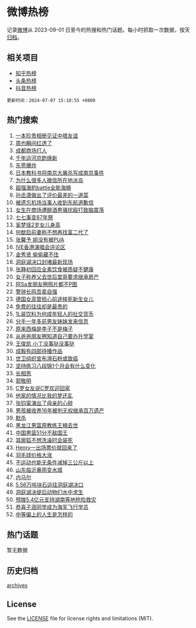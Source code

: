 # 微博热榜

记录[微博](https://www.weibo.com)从 2023-09-01 日至今的热搜和热门话题。每小时抓取一次数据，按天[归档](archives)。

## 相关项目

- [知乎热榜](https://github.com/hotarchive/zhihu)
- [头条热榜](https://github.com/hotarchive/toutiao)
- [抖音热榜](https://github.com/hotarchive/douyin)


`更新时间：2024-07-07 15:10:55 +0800`

## 热门搜索

1. [一本珍贵相册见证中塔友谊](https://m.weibo.cn/search?containerid=100103type%3D1%26t%3D10%26q%3D%23%E4%B8%80%E6%9C%AC%E7%8F%8D%E8%B4%B5%E7%9B%B8%E5%86%8C%E8%A7%81%E8%AF%81%E4%B8%AD%E5%A1%94%E5%8F%8B%E8%B0%8A%23&stream_entry_id=51&isnewpage=1&extparam=seat%3D1%26pos%3D0%26filter_type%3Drealtimehot%26stream_entry_id%3D51%26dgr%3D0%26q%3D%2523%25E4%25B8%2580%25E6%259C%25AC%25E7%258F%258D%25E8%25B4%25B5%25E7%259B%25B8%25E5%2586%258C%25E8%25A7%2581%25E8%25AF%2581%25E4%25B8%25AD%25E5%25A1%2594%25E5%258F%258B%25E8%25B0%258A%2523%26c_type%3D51%26cate%3D10103%26display_time%3D1720336254%26pre_seqid%3D1720336254160017664145)
1. [周也瞬间红透了](https://m.weibo.cn/search?containerid=100103type%3D1%26t%3D10%26q%3D%23%E5%91%A8%E4%B9%9F%E7%9E%AC%E9%97%B4%E7%BA%A2%E9%80%8F%E4%BA%86%23&stream_entry_id=31&isnewpage=1&extparam=seat%3D1%26flag%3D1%26filter_type%3Drealtimehot%26c_type%3D31%26lcate%3D5001%26cate%3D5001%26realpos%3D1%26q%3D%2523%25E5%2591%25A8%25E4%25B9%259F%25E7%259E%25AC%25E9%2597%25B4%25E7%25BA%25A2%25E9%2580%258F%25E4%25BA%2586%2523%26dgr%3D0%26band_rank%3D1%26pos%3D0%26stream_entry_id%3D31%26display_time%3D1720336254%26pre_seqid%3D1720336254160017664145)
1. [成都商场打人](https://m.weibo.cn/search?containerid=100103type%3D1%26t%3D10%26q%3D%23%E6%88%90%E9%83%BD%E5%95%86%E5%9C%BA%E6%89%93%E4%BA%BA%23&stream_entry_id=31&isnewpage=1&extparam=seat%3D1%26flag%3D0%26filter_type%3Drealtimehot%26c_type%3D31%26lcate%3D5001%26cate%3D5001%26realpos%3D2%26q%3D%2523%25E6%2588%2590%25E9%2583%25BD%25E5%2595%2586%25E5%259C%25BA%25E6%2589%2593%25E4%25BA%25BA%2523%26dgr%3D0%26band_rank%3D2%26pos%3D1%26stream_entry_id%3D31%26display_time%3D1720336254%26pre_seqid%3D1720336254160017664145)
1. [千年运河京韵焕新](https://m.weibo.cn/search?containerid=100103type%3D1%26t%3D10%26q%3D%23%E5%8D%83%E5%B9%B4%E8%BF%90%E6%B2%B3%E4%BA%AC%E9%9F%B5%E7%84%95%E6%96%B0%23&stream_entry_id=31&isnewpage=1&extparam=seat%3D1%26flag%3D0%26filter_type%3Drealtimehot%26c_type%3D31%26lcate%3D5001%26cate%3D5001%26realpos%3D3%26q%3D%2523%25E5%258D%2583%25E5%25B9%25B4%25E8%25BF%2590%25E6%25B2%25B3%25E4%25BA%25AC%25E9%259F%25B5%25E7%2584%2595%25E6%2596%25B0%2523%26dgr%3D0%26band_rank%3D3%26pos%3D2%26stream_entry_id%3D31%26display_time%3D1720336254%26pre_seqid%3D1720336254160017664145)
1. [东莞爆炸](https://m.weibo.cn/search?containerid=100103type%3D1%26t%3D10%26q%3D%E4%B8%9C%E8%8E%9E%E7%88%86%E7%82%B8&stream_entry_id=31&isnewpage=1&extparam=seat%3D1%26flag%3D2%26filter_type%3Drealtimehot%26c_type%3D31%26lcate%3D5001%26cate%3D5001%26realpos%3D4%26q%3D%25E4%25B8%259C%25E8%258E%259E%25E7%2588%2586%25E7%2582%25B8%26dgr%3D0%26band_rank%3D4%26pos%3D3%26stream_entry_id%3D31%26display_time%3D1720336254%26pre_seqid%3D1720336254160017664145)
1. [日本教科书将南京大屠杀写成南京事件](https://m.weibo.cn/search?containerid=100103type%3D1%26t%3D10%26q%3D%23%E6%97%A5%E6%9C%AC%E6%95%99%E7%A7%91%E4%B9%A6%E5%B0%86%E5%8D%97%E4%BA%AC%E5%A4%A7%E5%B1%A0%E6%9D%80%E5%86%99%E6%88%90%E5%8D%97%E4%BA%AC%E4%BA%8B%E4%BB%B6%23&stream_entry_id=31&isnewpage=1&extparam=seat%3D1%26flag%3D0%26filter_type%3Drealtimehot%26c_type%3D31%26lcate%3D5001%26cate%3D5001%26realpos%3D5%26q%3D%2523%25E6%2597%25A5%25E6%259C%25AC%25E6%2595%2599%25E7%25A7%2591%25E4%25B9%25A6%25E5%25B0%2586%25E5%258D%2597%25E4%25BA%25AC%25E5%25A4%25A7%25E5%25B1%25A0%25E6%259D%2580%25E5%2586%2599%25E6%2588%2590%25E5%258D%2597%25E4%25BA%25AC%25E4%25BA%258B%25E4%25BB%25B6%2523%26dgr%3D0%26band_rank%3D5%26pos%3D4%26stream_entry_id%3D31%26display_time%3D1720336254%26pre_seqid%3D1720336254160017664145)
1. [为什么很多人微信所在地冰岛](https://m.weibo.cn/search?containerid=100103type%3D1%26t%3D10%26q%3D%23%E4%B8%BA%E4%BB%80%E4%B9%88%E5%BE%88%E5%A4%9A%E4%BA%BA%E5%BE%AE%E4%BF%A1%E6%89%80%E5%9C%A8%E5%9C%B0%E5%86%B0%E5%B2%9B%23&stream_entry_id=31&isnewpage=1&extparam=seat%3D1%26flag%3D0%26filter_type%3Drealtimehot%26c_type%3D31%26lcate%3D5001%26cate%3D5001%26realpos%3D6%26q%3D%2523%25E4%25B8%25BA%25E4%25BB%2580%25E4%25B9%2588%25E5%25BE%2588%25E5%25A4%259A%25E4%25BA%25BA%25E5%25BE%25AE%25E4%25BF%25A1%25E6%2589%2580%25E5%259C%25A8%25E5%259C%25B0%25E5%2586%25B0%25E5%25B2%259B%2523%26dgr%3D0%26band_rank%3D6%26pos%3D5%26stream_entry_id%3D31%26display_time%3D1720336254%26pre_seqid%3D1720336254160017664145)
1. [超强海豹battle全能海狮](https://m.weibo.cn/search?containerid=100103type%3D1%26t%3D10%26q%3D%23%E8%B6%85%E5%BC%BA%E6%B5%B7%E8%B1%B9battle%E5%85%A8%E8%83%BD%E6%B5%B7%E7%8B%AE%23&stream_entry_id=31&isnewpage=1&extparam=seat%3D1%26filter_type%3Drealtimehot%26c_type%3D31%26lcate%3D5001%26cate%3D5001%26topic_ad%3D1%26is_ad_pos%3D1%26adid%3D245263%26stream_entry_id%3D31%26dgr%3D0%26q%3D%2523%25E8%25B6%2585%25E5%25BC%25BA%25E6%25B5%25B7%25E8%25B1%25B9battle%25E5%2585%25A8%25E8%2583%25BD%25E6%25B5%25B7%25E7%258B%25AE%2523%26band_rank%3D7%26pos%3D6%26display_time%3D1720336254%26pre_seqid%3D1720336254160017664145)
1. [孙丞潇做出了评价最差的一道菜](https://m.weibo.cn/search?containerid=100103type%3D1%26t%3D10%26q%3D%23%E5%AD%99%E4%B8%9E%E6%BD%87%E5%81%9A%E5%87%BA%E4%BA%86%E8%AF%84%E4%BB%B7%E6%9C%80%E5%B7%AE%E7%9A%84%E4%B8%80%E9%81%93%E8%8F%9C%23&stream_entry_id=31&isnewpage=1&extparam=seat%3D1%26flag%3D1%26filter_type%3Drealtimehot%26c_type%3D31%26lcate%3D5001%26cate%3D5001%26realpos%3D7%26q%3D%2523%25E5%25AD%2599%25E4%25B8%259E%25E6%25BD%2587%25E5%2581%259A%25E5%2587%25BA%25E4%25BA%2586%25E8%25AF%2584%25E4%25BB%25B7%25E6%259C%2580%25E5%25B7%25AE%25E7%259A%2584%25E4%25B8%2580%25E9%2581%2593%25E8%258F%259C%2523%26dgr%3D0%26band_rank%3D7%26pos%3D7%26stream_entry_id%3D31%26display_time%3D1720336254%26pre_seqid%3D1720336254160017664145)
1. [被遗忘机场当事人收到东航道歉信](https://m.weibo.cn/search?containerid=100103type%3D1%26t%3D10%26q%3D%23%E8%A2%AB%E9%81%97%E5%BF%98%E6%9C%BA%E5%9C%BA%E5%BD%93%E4%BA%8B%E4%BA%BA%E6%94%B6%E5%88%B0%E4%B8%9C%E8%88%AA%E9%81%93%E6%AD%89%E4%BF%A1%23&stream_entry_id=31&isnewpage=1&extparam=seat%3D1%26flag%3D1%26filter_type%3Drealtimehot%26c_type%3D31%26lcate%3D5001%26cate%3D5001%26realpos%3D8%26q%3D%2523%25E8%25A2%25AB%25E9%2581%2597%25E5%25BF%2598%25E6%259C%25BA%25E5%259C%25BA%25E5%25BD%2593%25E4%25BA%258B%25E4%25BA%25BA%25E6%2594%25B6%25E5%2588%25B0%25E4%25B8%259C%25E8%2588%25AA%25E9%2581%2593%25E6%25AD%2589%25E4%25BF%25A1%2523%26dgr%3D0%26band_rank%3D8%26pos%3D8%26stream_entry_id%3D31%26display_time%3D1720336254%26pre_seqid%3D1720336254160017664145)
1. [女生在商场遭醉酒男骚扰殴打致脑震荡](https://m.weibo.cn/search?containerid=100103type%3D1%26t%3D10%26q%3D%23%E5%A5%B3%E7%94%9F%E5%9C%A8%E5%95%86%E5%9C%BA%E9%81%AD%E9%86%89%E9%85%92%E7%94%B7%E9%AA%9A%E6%89%B0%E6%AE%B4%E6%89%93%E8%87%B4%E8%84%91%E9%9C%87%E8%8D%A1%23&stream_entry_id=31&isnewpage=1&extparam=seat%3D1%26flag%3D0%26filter_type%3Drealtimehot%26c_type%3D31%26lcate%3D5001%26cate%3D5001%26realpos%3D9%26q%3D%2523%25E5%25A5%25B3%25E7%2594%259F%25E5%259C%25A8%25E5%2595%2586%25E5%259C%25BA%25E9%2581%25AD%25E9%2586%2589%25E9%2585%2592%25E7%2594%25B7%25E9%25AA%259A%25E6%2589%25B0%25E6%25AE%25B4%25E6%2589%2593%25E8%2587%25B4%25E8%2584%2591%25E9%259C%2587%25E8%258D%25A1%2523%26dgr%3D0%26band_rank%3D9%26pos%3D9%26stream_entry_id%3D31%26display_time%3D1720336254%26pre_seqid%3D1720336254160017664145)
1. [七七事变87年祭](https://m.weibo.cn/search?containerid=100103type%3D1%26t%3D10%26q%3D%23%E4%B8%83%E4%B8%83%E4%BA%8B%E5%8F%9887%E5%B9%B4%E7%A5%AD%23&stream_entry_id=31&isnewpage=1&extparam=seat%3D1%26flag%3D1%26filter_type%3Drealtimehot%26c_type%3D31%26lcate%3D5001%26cate%3D5001%26realpos%3D10%26q%3D%2523%25E4%25B8%2583%25E4%25B8%2583%25E4%25BA%258B%25E5%258F%259887%25E5%25B9%25B4%25E7%25A5%25AD%2523%26dgr%3D0%26band_rank%3D10%26pos%3D10%26stream_entry_id%3D31%26display_time%3D1720336254%26pre_seqid%3D1720336254160017664145)
1. [奚梦瑶2岁女儿身高](https://m.weibo.cn/search?containerid=100103type%3D1%26t%3D10%26q%3D%23%E5%A5%9A%E6%A2%A6%E7%91%B62%E5%B2%81%E5%A5%B3%E5%84%BF%E8%BA%AB%E9%AB%98%23&stream_entry_id=31&isnewpage=1&extparam=seat%3D1%26flag%3D1%26filter_type%3Drealtimehot%26c_type%3D31%26lcate%3D5001%26cate%3D5001%26realpos%3D11%26q%3D%2523%25E5%25A5%259A%25E6%25A2%25A6%25E7%2591%25B62%25E5%25B2%2581%25E5%25A5%25B3%25E5%2584%25BF%25E8%25BA%25AB%25E9%25AB%2598%2523%26dgr%3D0%26band_rank%3D11%26pos%3D11%26stream_entry_id%3D31%26display_time%3D1720336254%26pre_seqid%3D1720336254160017664145)
1. [何猷启前妻称不想再找富二代了](https://m.weibo.cn/search?containerid=100103type%3D1%26t%3D10%26q%3D%23%E4%BD%95%E7%8C%B7%E5%90%AF%E5%89%8D%E5%A6%BB%E7%A7%B0%E4%B8%8D%E6%83%B3%E5%86%8D%E6%89%BE%E5%AF%8C%E4%BA%8C%E4%BB%A3%E4%BA%86%23&stream_entry_id=31&isnewpage=1&extparam=seat%3D1%26flag%3D1%26filter_type%3Drealtimehot%26c_type%3D31%26lcate%3D5001%26cate%3D5001%26realpos%3D12%26q%3D%2523%25E4%25BD%2595%25E7%258C%25B7%25E5%2590%25AF%25E5%2589%258D%25E5%25A6%25BB%25E7%25A7%25B0%25E4%25B8%258D%25E6%2583%25B3%25E5%2586%258D%25E6%2589%25BE%25E5%25AF%258C%25E4%25BA%258C%25E4%25BB%25A3%25E4%25BA%2586%2523%26dgr%3D0%26band_rank%3D12%26pos%3D12%26stream_entry_id%3D31%26display_time%3D1720336254%26pre_seqid%3D1720336254160017664145)
1. [张馨予 姐没有被PUA](https://m.weibo.cn/search?containerid=100103type%3D1%26t%3D10%26q%3D%E5%BC%A0%E9%A6%A8%E4%BA%88+%E5%A7%90%E6%B2%A1%E6%9C%89%E8%A2%ABPUA&stream_entry_id=31&isnewpage=1&extparam=seat%3D1%26flag%3D1%26filter_type%3Drealtimehot%26c_type%3D31%26lcate%3D5001%26cate%3D5001%26realpos%3D13%26q%3D%25E5%25BC%25A0%25E9%25A6%25A8%25E4%25BA%2588%2520%25E5%25A7%2590%25E6%25B2%25A1%25E6%259C%2589%25E8%25A2%25ABPUA%26dgr%3D0%26band_rank%3D13%26pos%3D13%26stream_entry_id%3D31%26display_time%3D1720336254%26pre_seqid%3D1720336254160017664145)
1. [IVE香港演唱会评论区](https://m.weibo.cn/search?containerid=100103type%3D1%26t%3D10%26q%3D%23IVE%E9%A6%99%E6%B8%AF%E6%BC%94%E5%94%B1%E4%BC%9A%E8%AF%84%E8%AE%BA%E5%8C%BA%23&stream_entry_id=31&isnewpage=1&extparam=seat%3D1%26flag%3D0%26filter_type%3Drealtimehot%26c_type%3D31%26lcate%3D5001%26cate%3D5001%26realpos%3D14%26q%3D%2523IVE%25E9%25A6%2599%25E6%25B8%25AF%25E6%25BC%2594%25E5%2594%25B1%25E4%25BC%259A%25E8%25AF%2584%25E8%25AE%25BA%25E5%258C%25BA%2523%26dgr%3D0%26band_rank%3D14%26pos%3D14%26stream_entry_id%3D31%26display_time%3D1720336254%26pre_seqid%3D1720336254160017664145)
1. [金秀贤 偷偷藏不住](https://m.weibo.cn/search?containerid=100103type%3D1%26t%3D10%26q%3D%E9%87%91%E7%A7%80%E8%B4%A4+%E5%81%B7%E5%81%B7%E8%97%8F%E4%B8%8D%E4%BD%8F&stream_entry_id=31&isnewpage=1&extparam=seat%3D1%26flag%3D2%26filter_type%3Drealtimehot%26c_type%3D31%26lcate%3D5001%26cate%3D5001%26realpos%3D15%26q%3D%25E9%2587%2591%25E7%25A7%2580%25E8%25B4%25A4%2520%25E5%2581%25B7%25E5%2581%25B7%25E8%2597%258F%25E4%25B8%258D%25E4%25BD%258F%26dgr%3D0%26band_rank%3D15%26pos%3D15%26stream_entry_id%3D31%26display_time%3D1720336254%26pre_seqid%3D1720336254160017664145)
1. [洞庭湖决口封堵最新现场](https://m.weibo.cn/search?containerid=100103type%3D1%26t%3D10%26q%3D%23%E6%B4%9E%E5%BA%AD%E6%B9%96%E5%86%B3%E5%8F%A3%E5%B0%81%E5%A0%B5%E6%9C%80%E6%96%B0%E7%8E%B0%E5%9C%BA%23&stream_entry_id=31&isnewpage=1&extparam=seat%3D1%26flag%3D0%26filter_type%3Drealtimehot%26c_type%3D31%26lcate%3D5001%26cate%3D5001%26realpos%3D16%26q%3D%2523%25E6%25B4%259E%25E5%25BA%25AD%25E6%25B9%2596%25E5%2586%25B3%25E5%258F%25A3%25E5%25B0%2581%25E5%25A0%25B5%25E6%259C%2580%25E6%2596%25B0%25E7%258E%25B0%25E5%259C%25BA%2523%26dgr%3D0%26band_rank%3D16%26pos%3D16%26stream_entry_id%3D31%26display_time%3D1720336254%26pre_seqid%3D1720336254160017664145)
1. [张静初回应全素饮食被质疑不健康](https://m.weibo.cn/search?containerid=100103type%3D1%26t%3D10%26q%3D%23%E5%BC%A0%E9%9D%99%E5%88%9D%E5%9B%9E%E5%BA%94%E5%85%A8%E7%B4%A0%E9%A5%AE%E9%A3%9F%E8%A2%AB%E8%B4%A8%E7%96%91%E4%B8%8D%E5%81%A5%E5%BA%B7%23&stream_entry_id=31&isnewpage=1&extparam=seat%3D1%26flag%3D1%26filter_type%3Drealtimehot%26c_type%3D31%26lcate%3D5001%26cate%3D5001%26realpos%3D17%26q%3D%2523%25E5%25BC%25A0%25E9%259D%2599%25E5%2588%259D%25E5%259B%259E%25E5%25BA%2594%25E5%2585%25A8%25E7%25B4%25A0%25E9%25A5%25AE%25E9%25A3%259F%25E8%25A2%25AB%25E8%25B4%25A8%25E7%2596%2591%25E4%25B8%258D%25E5%2581%25A5%25E5%25BA%25B7%2523%26dgr%3D0%26band_rank%3D17%26pos%3D17%26stream_entry_id%3D31%26display_time%3D1720336254%26pre_seqid%3D1720336254160017664145)
1. [女子称养父去世后堂哥要求继承房产](https://m.weibo.cn/search?containerid=100103type%3D1%26t%3D10%26q%3D%23%E5%A5%B3%E5%AD%90%E7%A7%B0%E5%85%BB%E7%88%B6%E5%8E%BB%E4%B8%96%E5%90%8E%E5%A0%82%E5%93%A5%E8%A6%81%E6%B1%82%E7%BB%A7%E6%89%BF%E6%88%BF%E4%BA%A7%23&stream_entry_id=31&isnewpage=1&extparam=seat%3D1%26flag%3D0%26filter_type%3Drealtimehot%26c_type%3D31%26lcate%3D5001%26cate%3D5001%26realpos%3D18%26q%3D%2523%25E5%25A5%25B3%25E5%25AD%2590%25E7%25A7%25B0%25E5%2585%25BB%25E7%2588%25B6%25E5%258E%25BB%25E4%25B8%2596%25E5%2590%258E%25E5%25A0%2582%25E5%2593%25A5%25E8%25A6%2581%25E6%25B1%2582%25E7%25BB%25A7%25E6%2589%25BF%25E6%2588%25BF%25E4%25BA%25A7%2523%26dgr%3D0%26band_rank%3D18%26pos%3D18%26stream_entry_id%3D31%26display_time%3D1720336254%26pre_seqid%3D1720336254160017664145)
1. [阿Sa发朋友圈照片都不P图](https://m.weibo.cn/search?containerid=100103type%3D1%26t%3D10%26q%3D%23%E9%98%BFSa%E5%8F%91%E6%9C%8B%E5%8F%8B%E5%9C%88%E7%85%A7%E7%89%87%E9%83%BD%E4%B8%8DP%E5%9B%BE%23&stream_entry_id=31&isnewpage=1&extparam=seat%3D1%26flag%3D0%26filter_type%3Drealtimehot%26c_type%3D31%26lcate%3D5001%26cate%3D5001%26realpos%3D19%26q%3D%2523%25E9%2598%25BFSa%25E5%258F%2591%25E6%259C%258B%25E5%258F%258B%25E5%259C%2588%25E7%2585%25A7%25E7%2589%2587%25E9%2583%25BD%25E4%25B8%258DP%25E5%259B%25BE%2523%26dgr%3D0%26band_rank%3D19%26pos%3D19%26stream_entry_id%3D31%26display_time%3D1720336254%26pre_seqid%3D1720336254160017664145)
1. [警钟长鸣吾辈自强](https://m.weibo.cn/search?containerid=100103type%3D1%26t%3D10%26q%3D%23%E8%AD%A6%E9%92%9F%E9%95%BF%E9%B8%A3%E5%90%BE%E8%BE%88%E8%87%AA%E5%BC%BA%23&stream_entry_id=31&isnewpage=1&extparam=seat%3D1%26flag%3D32768%26filter_type%3Drealtimehot%26c_type%3D31%26lcate%3D5001%26cate%3D5001%26realpos%3D20%26q%3D%2523%25E8%25AD%25A6%25E9%2592%259F%25E9%2595%25BF%25E9%25B8%25A3%25E5%2590%25BE%25E8%25BE%2588%25E8%2587%25AA%25E5%25BC%25BA%2523%26dgr%3D0%26band_rank%3D20%26pos%3D20%26stream_entry_id%3D31%26display_time%3D1720336254%26pre_seqid%3D1720336254160017664145)
1. [德国女高管担心前途摔死新生女儿](https://m.weibo.cn/search?containerid=100103type%3D1%26t%3D10%26q%3D%23%E5%BE%B7%E5%9B%BD%E5%A5%B3%E9%AB%98%E7%AE%A1%E6%8B%85%E5%BF%83%E5%89%8D%E9%80%94%E6%91%94%E6%AD%BB%E6%96%B0%E7%94%9F%E5%A5%B3%E5%84%BF%23&stream_entry_id=31&isnewpage=1&extparam=seat%3D1%26flag%3D0%26filter_type%3Drealtimehot%26c_type%3D31%26lcate%3D5001%26cate%3D5001%26realpos%3D21%26q%3D%2523%25E5%25BE%25B7%25E5%259B%25BD%25E5%25A5%25B3%25E9%25AB%2598%25E7%25AE%25A1%25E6%258B%2585%25E5%25BF%2583%25E5%2589%258D%25E9%2580%2594%25E6%2591%2594%25E6%25AD%25BB%25E6%2596%25B0%25E7%2594%259F%25E5%25A5%25B3%25E5%2584%25BF%2523%26dgr%3D0%26band_rank%3D21%26pos%3D21%26stream_entry_id%3D31%26display_time%3D1720336254%26pre_seqid%3D1720336254160017664145)
1. [免费的往往却是最贵的](https://m.weibo.cn/search?containerid=100103type%3D1%26t%3D10%26q%3D%E5%85%8D%E8%B4%B9%E7%9A%84%E5%BE%80%E5%BE%80%E5%8D%B4%E6%98%AF%E6%9C%80%E8%B4%B5%E7%9A%84&stream_entry_id=31&isnewpage=1&extparam=seat%3D1%26flag%3D1%26filter_type%3Drealtimehot%26c_type%3D31%26lcate%3D5001%26cate%3D5001%26realpos%3D22%26q%3D%25E5%2585%258D%25E8%25B4%25B9%25E7%259A%2584%25E5%25BE%2580%25E5%25BE%2580%25E5%258D%25B4%25E6%2598%25AF%25E6%259C%2580%25E8%25B4%25B5%25E7%259A%2584%26dgr%3D0%26band_rank%3D22%26pos%3D22%26stream_entry_id%3D31%26display_time%3D1720336254%26pre_seqid%3D1720336254160017664145)
1. [1L装饮料为何成年轻人的社交货币](https://m.weibo.cn/search?containerid=100103type%3D1%26t%3D10%26q%3D%231L%E8%A3%85%E9%A5%AE%E6%96%99%E4%B8%BA%E4%BD%95%E6%88%90%E5%B9%B4%E8%BD%BB%E4%BA%BA%E7%9A%84%E7%A4%BE%E4%BA%A4%E8%B4%A7%E5%B8%81%23&stream_entry_id=31&isnewpage=1&extparam=seat%3D1%26flag%3D0%26filter_type%3Drealtimehot%26c_type%3D31%26lcate%3D5001%26cate%3D5001%26realpos%3D23%26q%3D%25231L%25E8%25A3%2585%25E9%25A5%25AE%25E6%2596%2599%25E4%25B8%25BA%25E4%25BD%2595%25E6%2588%2590%25E5%25B9%25B4%25E8%25BD%25BB%25E4%25BA%25BA%25E7%259A%2584%25E7%25A4%25BE%25E4%25BA%25A4%25E8%25B4%25A7%25E5%25B8%2581%2523%26dgr%3D0%26band_rank%3D23%26pos%3D23%26stream_entry_id%3D31%26display_time%3D1720336254%26pre_seqid%3D1720336254160017664145)
1. [分手一年多前男友妹妹发来信息](https://m.weibo.cn/search?containerid=100103type%3D1%26t%3D10%26q%3D%23%E5%88%86%E6%89%8B%E4%B8%80%E5%B9%B4%E5%A4%9A%E5%89%8D%E7%94%B7%E5%8F%8B%E5%A6%B9%E5%A6%B9%E5%8F%91%E6%9D%A5%E4%BF%A1%E6%81%AF%23&stream_entry_id=31&isnewpage=1&extparam=seat%3D1%26flag%3D1%26filter_type%3Drealtimehot%26c_type%3D31%26lcate%3D5001%26cate%3D5001%26realpos%3D24%26q%3D%2523%25E5%2588%2586%25E6%2589%258B%25E4%25B8%2580%25E5%25B9%25B4%25E5%25A4%259A%25E5%2589%258D%25E7%2594%25B7%25E5%258F%258B%25E5%25A6%25B9%25E5%25A6%25B9%25E5%258F%2591%25E6%259D%25A5%25E4%25BF%25A1%25E6%2581%25AF%2523%26dgr%3D0%26band_rank%3D24%26pos%3D24%26stream_entry_id%3D31%26display_time%3D1720336254%26pre_seqid%3D1720336254160017664145)
1. [原来西梅是李子不是梅子](https://m.weibo.cn/search?containerid=100103type%3D1%26t%3D10%26q%3D%23%E5%8E%9F%E6%9D%A5%E8%A5%BF%E6%A2%85%E6%98%AF%E6%9D%8E%E5%AD%90%E4%B8%8D%E6%98%AF%E6%A2%85%E5%AD%90%23&stream_entry_id=31&isnewpage=1&extparam=seat%3D1%26flag%3D1%26filter_type%3Drealtimehot%26c_type%3D31%26lcate%3D5001%26cate%3D5001%26realpos%3D25%26q%3D%2523%25E5%258E%259F%25E6%259D%25A5%25E8%25A5%25BF%25E6%25A2%2585%25E6%2598%25AF%25E6%259D%258E%25E5%25AD%2590%25E4%25B8%258D%25E6%2598%25AF%25E6%25A2%2585%25E5%25AD%2590%2523%26dgr%3D0%26band_rank%3D25%26pos%3D25%26stream_entry_id%3D31%26display_time%3D1720336254%26pre_seqid%3D1720336254160017664145)
1. [从爸爸朋友圈知道自己要办升学宴](https://m.weibo.cn/search?containerid=100103type%3D1%26t%3D10%26q%3D%23%E4%BB%8E%E7%88%B8%E7%88%B8%E6%9C%8B%E5%8F%8B%E5%9C%88%E7%9F%A5%E9%81%93%E8%87%AA%E5%B7%B1%E8%A6%81%E5%8A%9E%E5%8D%87%E5%AD%A6%E5%AE%B4%23&stream_entry_id=31&isnewpage=1&extparam=seat%3D1%26flag%3D0%26filter_type%3Drealtimehot%26c_type%3D31%26lcate%3D5001%26cate%3D5001%26realpos%3D26%26q%3D%2523%25E4%25BB%258E%25E7%2588%25B8%25E7%2588%25B8%25E6%259C%258B%25E5%258F%258B%25E5%259C%2588%25E7%259F%25A5%25E9%2581%2593%25E8%2587%25AA%25E5%25B7%25B1%25E8%25A6%2581%25E5%258A%259E%25E5%258D%2587%25E5%25AD%25A6%25E5%25AE%25B4%2523%26dgr%3D0%26band_rank%3D26%26pos%3D26%26stream_entry_id%3D31%26display_time%3D1720336254%26pre_seqid%3D1720336254160017664145)
1. [王俊凯 小丁没事哒没事哒](https://m.weibo.cn/search?containerid=100103type%3D1%26t%3D10%26q%3D%E7%8E%8B%E4%BF%8A%E5%87%AF+%E5%B0%8F%E4%B8%81%E6%B2%A1%E4%BA%8B%E5%93%92%E6%B2%A1%E4%BA%8B%E5%93%92&stream_entry_id=31&isnewpage=1&extparam=seat%3D1%26flag%3D0%26filter_type%3Drealtimehot%26c_type%3D31%26lcate%3D5001%26cate%3D5001%26realpos%3D27%26q%3D%25E7%258E%258B%25E4%25BF%258A%25E5%2587%25AF%2520%25E5%25B0%258F%25E4%25B8%2581%25E6%25B2%25A1%25E4%25BA%258B%25E5%2593%2592%25E6%25B2%25A1%25E4%25BA%258B%25E5%2593%2592%26dgr%3D0%26band_rank%3D27%26pos%3D27%26stream_entry_id%3D31%26display_time%3D1720336254%26pre_seqid%3D1720336254160017664145)
1. [成毅有四部待播作品](https://m.weibo.cn/search?containerid=100103type%3D1%26t%3D10%26q%3D%23%E6%88%90%E6%AF%85%E6%9C%89%E5%9B%9B%E9%83%A8%E5%BE%85%E6%92%AD%E4%BD%9C%E5%93%81%23&stream_entry_id=31&isnewpage=1&extparam=seat%3D1%26flag%3D1%26filter_type%3Drealtimehot%26c_type%3D31%26lcate%3D5001%26cate%3D5001%26realpos%3D28%26q%3D%2523%25E6%2588%2590%25E6%25AF%2585%25E6%259C%2589%25E5%259B%259B%25E9%2583%25A8%25E5%25BE%2585%25E6%2592%25AD%25E4%25BD%259C%25E5%2593%2581%2523%26dgr%3D0%26band_rank%3D28%26pos%3D28%26stream_entry_id%3D31%26display_time%3D1720336254%26pre_seqid%3D1720336254160017664145)
1. [世卫组织宣布滑石粉或致癌](https://m.weibo.cn/search?containerid=100103type%3D1%26t%3D10%26q%3D%23%E4%B8%96%E5%8D%AB%E7%BB%84%E7%BB%87%E5%AE%A3%E5%B8%83%E6%BB%91%E7%9F%B3%E7%B2%89%E6%88%96%E8%87%B4%E7%99%8C%23&stream_entry_id=31&isnewpage=1&extparam=seat%3D1%26flag%3D1%26filter_type%3Drealtimehot%26c_type%3D31%26lcate%3D5001%26cate%3D5001%26realpos%3D29%26q%3D%2523%25E4%25B8%2596%25E5%258D%25AB%25E7%25BB%2584%25E7%25BB%2587%25E5%25AE%25A3%25E5%25B8%2583%25E6%25BB%2591%25E7%259F%25B3%25E7%25B2%2589%25E6%2588%2596%25E8%2587%25B4%25E7%2599%258C%2523%26dgr%3D0%26band_rank%3D29%26pos%3D29%26stream_entry_id%3D31%26display_time%3D1720336254%26pre_seqid%3D1720336254160017664145)
1. [坚持练习八段锦1个月会有什么变化](https://m.weibo.cn/search?containerid=100103type%3D1%26t%3D10%26q%3D%23%E5%9D%9A%E6%8C%81%E7%BB%83%E4%B9%A0%E5%85%AB%E6%AE%B5%E9%94%A61%E4%B8%AA%E6%9C%88%E4%BC%9A%E6%9C%89%E4%BB%80%E4%B9%88%E5%8F%98%E5%8C%96%23&stream_entry_id=31&isnewpage=1&extparam=seat%3D1%26flag%3D0%26filter_type%3Drealtimehot%26c_type%3D31%26lcate%3D5001%26cate%3D5001%26realpos%3D30%26q%3D%2523%25E5%259D%259A%25E6%258C%2581%25E7%25BB%2583%25E4%25B9%25A0%25E5%2585%25AB%25E6%25AE%25B5%25E9%2594%25A61%25E4%25B8%25AA%25E6%259C%2588%25E4%25BC%259A%25E6%259C%2589%25E4%25BB%2580%25E4%25B9%2588%25E5%258F%2598%25E5%258C%2596%2523%26dgr%3D0%26band_rank%3D30%26pos%3D30%26stream_entry_id%3D31%26display_time%3D1720336254%26pre_seqid%3D1720336254160017664145)
1. [长相思](https://m.weibo.cn/search?containerid=100103type%3D1%26t%3D10%26q%3D%E9%95%BF%E7%9B%B8%E6%80%9D&stream_entry_id=31&isnewpage=1&extparam=seat%3D1%26flag%3D1%26filter_type%3Drealtimehot%26c_type%3D31%26lcate%3D5001%26cate%3D5001%26realpos%3D31%26q%3D%25E9%2595%25BF%25E7%259B%25B8%25E6%2580%259D%26dgr%3D0%26band_rank%3D31%26pos%3D31%26stream_entry_id%3D31%26display_time%3D1720336254%26pre_seqid%3D1720336254160017664145)
1. [郭敬明](https://m.weibo.cn/search?containerid=100103type%3D1%26t%3D10%26q%3D%E9%83%AD%E6%95%AC%E6%98%8E&stream_entry_id=31&isnewpage=1&extparam=seat%3D1%26flag%3D0%26filter_type%3Drealtimehot%26c_type%3D31%26lcate%3D5001%26cate%3D5001%26realpos%3D32%26q%3D%25E9%2583%25AD%25E6%2595%25AC%25E6%2598%258E%26dgr%3D0%26band_rank%3D32%26pos%3D32%26stream_entry_id%3D31%26display_time%3D1720336254%26pre_seqid%3D1720336254160017664145)
1. [C罗女友说C罗欢迎回家](https://m.weibo.cn/search?containerid=100103type%3D1%26t%3D10%26q%3D%23C%E7%BD%97%E5%A5%B3%E5%8F%8B%E8%AF%B4C%E7%BD%97%E6%AC%A2%E8%BF%8E%E5%9B%9E%E5%AE%B6%23&stream_entry_id=31&isnewpage=1&extparam=seat%3D1%26flag%3D0%26filter_type%3Drealtimehot%26c_type%3D31%26lcate%3D5001%26cate%3D5001%26realpos%3D33%26q%3D%2523C%25E7%25BD%2597%25E5%25A5%25B3%25E5%258F%258B%25E8%25AF%25B4C%25E7%25BD%2597%25E6%25AC%25A2%25E8%25BF%258E%25E5%259B%259E%25E5%25AE%25B6%2523%26dgr%3D0%26band_rank%3D33%26pos%3D33%26stream_entry_id%3D31%26display_time%3D1720336254%26pre_seqid%3D1720336254160017664145)
1. [他家的情况比我的梦还乱](https://m.weibo.cn/search?containerid=100103type%3D1%26t%3D10%26q%3D%E4%BB%96%E5%AE%B6%E7%9A%84%E6%83%85%E5%86%B5%E6%AF%94%E6%88%91%E7%9A%84%E6%A2%A6%E8%BF%98%E4%B9%B1&stream_entry_id=31&isnewpage=1&extparam=seat%3D1%26flag%3D0%26filter_type%3Drealtimehot%26c_type%3D31%26lcate%3D5001%26cate%3D5001%26realpos%3D34%26q%3D%25E4%25BB%2596%25E5%25AE%25B6%25E7%259A%2584%25E6%2583%2585%25E5%2586%25B5%25E6%25AF%2594%25E6%2588%2591%25E7%259A%2584%25E6%25A2%25A6%25E8%25BF%2598%25E4%25B9%25B1%26dgr%3D0%26band_rank%3D34%26pos%3D34%26stream_entry_id%3D31%26display_time%3D1720336254%26pre_seqid%3D1720336254160017664145)
1. [张钧甯演出了母亲的心碎](https://m.weibo.cn/search?containerid=100103type%3D1%26t%3D10%26q%3D%23%E5%BC%A0%E9%92%A7%E7%94%AF%E6%BC%94%E5%87%BA%E4%BA%86%E6%AF%8D%E4%BA%B2%E7%9A%84%E5%BF%83%E7%A2%8E%23&stream_entry_id=31&isnewpage=1&extparam=seat%3D1%26flag%3D1%26filter_type%3Drealtimehot%26c_type%3D31%26lcate%3D5001%26cate%3D5001%26realpos%3D35%26q%3D%2523%25E5%25BC%25A0%25E9%2592%25A7%25E7%2594%25AF%25E6%25BC%2594%25E5%2587%25BA%25E4%25BA%2586%25E6%25AF%258D%25E4%25BA%25B2%25E7%259A%2584%25E5%25BF%2583%25E7%25A2%258E%2523%26dgr%3D0%26band_rank%3D35%26pos%3D35%26stream_entry_id%3D31%26display_time%3D1720336254%26pre_seqid%3D1720336254160017664145)
1. [男孩被收养16年被判无权继承百万遗产](https://m.weibo.cn/search?containerid=100103type%3D1%26t%3D10%26q%3D%23%E7%94%B7%E5%AD%A9%E8%A2%AB%E6%94%B6%E5%85%BB16%E5%B9%B4%E8%A2%AB%E5%88%A4%E6%97%A0%E6%9D%83%E7%BB%A7%E6%89%BF%E7%99%BE%E4%B8%87%E9%81%97%E4%BA%A7%23&stream_entry_id=31&isnewpage=1&extparam=seat%3D1%26flag%3D0%26filter_type%3Drealtimehot%26c_type%3D31%26lcate%3D5001%26cate%3D5001%26realpos%3D36%26q%3D%2523%25E7%2594%25B7%25E5%25AD%25A9%25E8%25A2%25AB%25E6%2594%25B6%25E5%2585%25BB16%25E5%25B9%25B4%25E8%25A2%25AB%25E5%2588%25A4%25E6%2597%25A0%25E6%259D%2583%25E7%25BB%25A7%25E6%2589%25BF%25E7%2599%25BE%25E4%25B8%2587%25E9%2581%2597%25E4%25BA%25A7%2523%26dgr%3D0%26band_rank%3D36%26pos%3D36%26stream_entry_id%3D31%26display_time%3D1720336254%26pre_seqid%3D1720336254160017664145)
1. [默杀](https://m.weibo.cn/search?containerid=100103type%3D1%26t%3D10%26q%3D%E9%BB%98%E6%9D%80&stream_entry_id=31&isnewpage=1&extparam=seat%3D1%26flag%3D1%26filter_type%3Drealtimehot%26c_type%3D31%26lcate%3D5001%26cate%3D5001%26realpos%3D37%26q%3D%25E9%25BB%2598%25E6%259D%2580%26dgr%3D0%26band_rank%3D37%26pos%3D37%26stream_entry_id%3D31%26display_time%3D1720336254%26pre_seqid%3D1720336254160017664145)
1. [黑龙江男篮原教练王楠去世](https://m.weibo.cn/search?containerid=100103type%3D1%26t%3D10%26q%3D%23%E9%BB%91%E9%BE%99%E6%B1%9F%E7%94%B7%E7%AF%AE%E5%8E%9F%E6%95%99%E7%BB%83%E7%8E%8B%E6%A5%A0%E5%8E%BB%E4%B8%96%23&stream_entry_id=31&isnewpage=1&extparam=seat%3D1%26flag%3D1%26filter_type%3Drealtimehot%26c_type%3D31%26lcate%3D5001%26cate%3D5001%26realpos%3D38%26q%3D%2523%25E9%25BB%2591%25E9%25BE%2599%25E6%25B1%259F%25E7%2594%25B7%25E7%25AF%25AE%25E5%258E%259F%25E6%2595%2599%25E7%25BB%2583%25E7%258E%258B%25E6%25A5%25A0%25E5%258E%25BB%25E4%25B8%2596%2523%26dgr%3D0%26band_rank%3D38%26pos%3D38%26stream_entry_id%3D31%26display_time%3D1720336254%26pre_seqid%3D1720336254160017664145)
1. [中国男篮51分不敌国王](https://m.weibo.cn/search?containerid=100103type%3D1%26t%3D10%26q%3D%23%E4%B8%AD%E5%9B%BD%E7%94%B7%E7%AF%AE51%E5%88%86%E4%B8%8D%E6%95%8C%E5%9B%BD%E7%8E%8B%23&stream_entry_id=31&isnewpage=1&extparam=seat%3D1%26flag%3D0%26filter_type%3Drealtimehot%26c_type%3D31%26lcate%3D5001%26cate%3D5001%26realpos%3D39%26q%3D%2523%25E4%25B8%25AD%25E5%259B%25BD%25E7%2594%25B7%25E7%25AF%25AE51%25E5%2588%2586%25E4%25B8%258D%25E6%2595%258C%25E5%259B%25BD%25E7%258E%258B%2523%26dgr%3D0%26band_rank%3D39%26pos%3D39%26stream_entry_id%3D31%26display_time%3D1720336254%26pre_seqid%3D1720336254160017664145)
1. [耳廓狐不想洗澡时会装死](https://m.weibo.cn/search?containerid=100103type%3D1%26t%3D10%26q%3D%E8%80%B3%E5%BB%93%E7%8B%90%E4%B8%8D%E6%83%B3%E6%B4%97%E6%BE%A1%E6%97%B6%E4%BC%9A%E8%A3%85%E6%AD%BB&stream_entry_id=31&isnewpage=1&extparam=seat%3D1%26flag%3D0%26filter_type%3Drealtimehot%26c_type%3D31%26lcate%3D5001%26cate%3D5001%26realpos%3D40%26q%3D%25E8%2580%25B3%25E5%25BB%2593%25E7%258B%2590%25E4%25B8%258D%25E6%2583%25B3%25E6%25B4%2597%25E6%25BE%25A1%25E6%2597%25B6%25E4%25BC%259A%25E8%25A3%2585%25E6%25AD%25BB%26dgr%3D0%26band_rank%3D40%26pos%3D40%26stream_entry_id%3D31%26display_time%3D1720336254%26pre_seqid%3D1720336254160017664145)
1. [Henry一出场票价就回来了](https://m.weibo.cn/search?containerid=100103type%3D1%26t%3D10%26q%3D%23Henry%E4%B8%80%E5%87%BA%E5%9C%BA%E7%A5%A8%E4%BB%B7%E5%B0%B1%E5%9B%9E%E6%9D%A5%E4%BA%86%23&stream_entry_id=31&isnewpage=1&extparam=seat%3D1%26flag%3D0%26filter_type%3Drealtimehot%26c_type%3D31%26lcate%3D5001%26cate%3D5001%26realpos%3D41%26q%3D%2523Henry%25E4%25B8%2580%25E5%2587%25BA%25E5%259C%25BA%25E7%25A5%25A8%25E4%25BB%25B7%25E5%25B0%25B1%25E5%259B%259E%25E6%259D%25A5%25E4%25BA%2586%2523%26dgr%3D0%26band_rank%3D41%26pos%3D41%26stream_entry_id%3D31%26display_time%3D1720336254%26pre_seqid%3D1720336254160017664145)
1. [羽毛球价格大涨](https://m.weibo.cn/search?containerid=100103type%3D1%26t%3D10%26q%3D%23%E7%BE%BD%E6%AF%9B%E7%90%83%E4%BB%B7%E6%A0%BC%E5%A4%A7%E6%B6%A8%23&stream_entry_id=31&isnewpage=1&extparam=seat%3D1%26flag%3D0%26filter_type%3Drealtimehot%26c_type%3D31%26lcate%3D5001%26cate%3D5001%26realpos%3D42%26q%3D%2523%25E7%25BE%25BD%25E6%25AF%259B%25E7%2590%2583%25E4%25BB%25B7%25E6%25A0%25BC%25E5%25A4%25A7%25E6%25B6%25A8%2523%26dgr%3D0%26band_rank%3D42%26pos%3D42%26stream_entry_id%3D31%26display_time%3D1720336254%26pre_seqid%3D1720336254160017664145)
1. [不运动也能无条件减掉三公斤以上](https://m.weibo.cn/search?containerid=100103type%3D1%26t%3D10%26q%3D%E4%B8%8D%E8%BF%90%E5%8A%A8%E4%B9%9F%E8%83%BD%E6%97%A0%E6%9D%A1%E4%BB%B6%E5%87%8F%E6%8E%89%E4%B8%89%E5%85%AC%E6%96%A4%E4%BB%A5%E4%B8%8A&stream_entry_id=31&isnewpage=1&extparam=seat%3D1%26flag%3D0%26filter_type%3Drealtimehot%26c_type%3D31%26lcate%3D5001%26cate%3D5001%26realpos%3D43%26q%3D%25E4%25B8%258D%25E8%25BF%2590%25E5%258A%25A8%25E4%25B9%259F%25E8%2583%25BD%25E6%2597%25A0%25E6%259D%25A1%25E4%25BB%25B6%25E5%2587%258F%25E6%258E%2589%25E4%25B8%2589%25E5%2585%25AC%25E6%2596%25A4%25E4%25BB%25A5%25E4%25B8%258A%26dgr%3D0%26band_rank%3D43%26pos%3D43%26stream_entry_id%3D31%26display_time%3D1720336254%26pre_seqid%3D1720336254160017664145)
1. [山东临沂暴雨变水城](https://m.weibo.cn/search?containerid=100103type%3D1%26t%3D10%26q%3D%23%E5%B1%B1%E4%B8%9C%E4%B8%B4%E6%B2%82%E6%9A%B4%E9%9B%A8%E5%8F%98%E6%B0%B4%E5%9F%8E%23&stream_entry_id=31&isnewpage=1&extparam=seat%3D1%26flag%3D0%26filter_type%3Drealtimehot%26c_type%3D31%26lcate%3D5001%26cate%3D5001%26realpos%3D44%26q%3D%2523%25E5%25B1%25B1%25E4%25B8%259C%25E4%25B8%25B4%25E6%25B2%2582%25E6%259A%25B4%25E9%259B%25A8%25E5%258F%2598%25E6%25B0%25B4%25E5%259F%258E%2523%26dgr%3D0%26band_rank%3D44%26pos%3D44%26stream_entry_id%3D31%26display_time%3D1720336254%26pre_seqid%3D1720336254160017664145)
1. [内马尔](https://m.weibo.cn/search?containerid=100103type%3D1%26t%3D10%26q%3D%E5%86%85%E9%A9%AC%E5%B0%94&stream_entry_id=31&isnewpage=1&extparam=seat%3D1%26flag%3D0%26filter_type%3Drealtimehot%26c_type%3D31%26lcate%3D5001%26cate%3D5001%26realpos%3D45%26q%3D%25E5%2586%2585%25E9%25A9%25AC%25E5%25B0%2594%26dgr%3D0%26band_rank%3D45%26pos%3D45%26stream_entry_id%3D31%26display_time%3D1720336254%26pre_seqid%3D1720336254160017664145)
1. [5.56万吨块石运往洞庭湖决口](https://m.weibo.cn/search?containerid=100103type%3D1%26t%3D10%26q%3D%235.56%E4%B8%87%E5%90%A8%E5%9D%97%E7%9F%B3%E8%BF%90%E5%BE%80%E6%B4%9E%E5%BA%AD%E6%B9%96%E5%86%B3%E5%8F%A3%23&stream_entry_id=31&isnewpage=1&extparam=seat%3D1%26flag%3D0%26filter_type%3Drealtimehot%26c_type%3D31%26lcate%3D5001%26cate%3D5001%26realpos%3D46%26q%3D%25235.56%25E4%25B8%2587%25E5%2590%25A8%25E5%259D%2597%25E7%259F%25B3%25E8%25BF%2590%25E5%25BE%2580%25E6%25B4%259E%25E5%25BA%25AD%25E6%25B9%2596%25E5%2586%25B3%25E5%258F%25A3%2523%26dgr%3D0%26band_rank%3D46%26pos%3D46%26stream_entry_id%3D31%26display_time%3D1720336254%26pre_seqid%3D1720336254160017664145)
1. [洞庭湖决堤后动物们水中求生](https://m.weibo.cn/search?containerid=100103type%3D1%26t%3D10%26q%3D%23%E6%B4%9E%E5%BA%AD%E6%B9%96%E5%86%B3%E5%A0%A4%E5%90%8E%E5%8A%A8%E7%89%A9%E4%BB%AC%E6%B0%B4%E4%B8%AD%E6%B1%82%E7%94%9F%23&stream_entry_id=31&isnewpage=1&extparam=seat%3D1%26flag%3D0%26filter_type%3Drealtimehot%26c_type%3D31%26lcate%3D5001%26cate%3D5001%26realpos%3D47%26q%3D%2523%25E6%25B4%259E%25E5%25BA%25AD%25E6%25B9%2596%25E5%2586%25B3%25E5%25A0%25A4%25E5%2590%258E%25E5%258A%25A8%25E7%2589%25A9%25E4%25BB%25AC%25E6%25B0%25B4%25E4%25B8%25AD%25E6%25B1%2582%25E7%2594%259F%2523%26dgr%3D0%26band_rank%3D47%26pos%3D47%26stream_entry_id%3D31%26display_time%3D1720336254%26pre_seqid%3D1720336254160017664145)
1. [预拨5.4亿元支持湖南等地抢险救灾](https://m.weibo.cn/search?containerid=100103type%3D1%26t%3D10%26q%3D%23%E9%A2%84%E6%8B%A85.4%E4%BA%BF%E5%85%83%E6%94%AF%E6%8C%81%E6%B9%96%E5%8D%97%E7%AD%89%E5%9C%B0%E6%8A%A2%E9%99%A9%E6%95%91%E7%81%BE%23&stream_entry_id=31&isnewpage=1&extparam=seat%3D1%26flag%3D0%26filter_type%3Drealtimehot%26c_type%3D31%26lcate%3D5001%26cate%3D5001%26realpos%3D48%26q%3D%2523%25E9%25A2%2584%25E6%258B%25A85.4%25E4%25BA%25BF%25E5%2585%2583%25E6%2594%25AF%25E6%258C%2581%25E6%25B9%2596%25E5%258D%2597%25E7%25AD%2589%25E5%259C%25B0%25E6%258A%25A2%25E9%2599%25A9%25E6%2595%2591%25E7%2581%25BE%2523%26dgr%3D0%26band_rank%3D48%26pos%3D48%26stream_entry_id%3D31%26display_time%3D1720336254%26pre_seqid%3D1720336254160017664145)
1. [恭喜子涵同学成为海军飞行学员](https://m.weibo.cn/search?containerid=100103type%3D1%26t%3D10%26q%3D%23%E6%81%AD%E5%96%9C%E5%AD%90%E6%B6%B5%E5%90%8C%E5%AD%A6%E6%88%90%E4%B8%BA%E6%B5%B7%E5%86%9B%E9%A3%9E%E8%A1%8C%E5%AD%A6%E5%91%98%23&stream_entry_id=31&isnewpage=1&extparam=seat%3D1%26flag%3D32768%26filter_type%3Drealtimehot%26c_type%3D31%26lcate%3D5001%26cate%3D5001%26realpos%3D49%26q%3D%2523%25E6%2581%25AD%25E5%2596%259C%25E5%25AD%2590%25E6%25B6%25B5%25E5%2590%258C%25E5%25AD%25A6%25E6%2588%2590%25E4%25B8%25BA%25E6%25B5%25B7%25E5%2586%259B%25E9%25A3%259E%25E8%25A1%258C%25E5%25AD%25A6%25E5%2591%2598%2523%26dgr%3D0%26band_rank%3D49%26pos%3D49%26stream_entry_id%3D31%26display_time%3D1720336254%26pre_seqid%3D1720336254160017664145)
1. [中等偏上的人生是怎样的](https://m.weibo.cn/search?containerid=100103type%3D1%26t%3D10%26q%3D%E4%B8%AD%E7%AD%89%E5%81%8F%E4%B8%8A%E7%9A%84%E4%BA%BA%E7%94%9F%E6%98%AF%E6%80%8E%E6%A0%B7%E7%9A%84&stream_entry_id=31&isnewpage=1&extparam=seat%3D1%26flag%3D1%26filter_type%3Drealtimehot%26c_type%3D31%26lcate%3D5001%26cate%3D5001%26realpos%3D50%26q%3D%25E4%25B8%25AD%25E7%25AD%2589%25E5%2581%258F%25E4%25B8%258A%25E7%259A%2584%25E4%25BA%25BA%25E7%2594%259F%25E6%2598%25AF%25E6%2580%258E%25E6%25A0%25B7%25E7%259A%2584%26dgr%3D0%26band_rank%3D50%26pos%3D50%26stream_entry_id%3D31%26display_time%3D1720336254%26pre_seqid%3D1720336254160017664145)

## 热门话题

暂无数据

## 历史归档

[archives](archives)

## License

See the [LICENSE](LICENSE) file for license rights and limitations (MIT).
